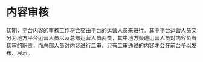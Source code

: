 # 内容审核

初期，平台内容的审核工作将会交由平台的运营人员来进行。其中平台运营人员又分为地方平台运营人员以及总部运营人员两类，其中地方频道运营人员对内容负有初审的职责，而总部人员对内容进行二审，只有二审通过的内容才会在前台予以发布、展示。

